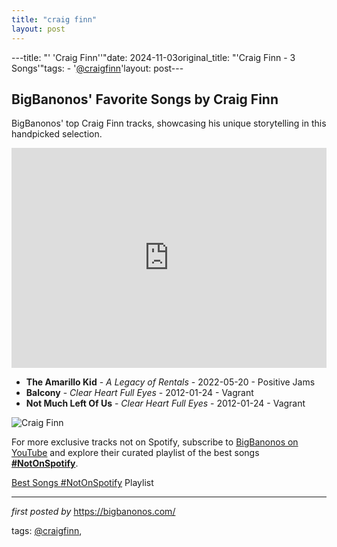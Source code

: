 ```yaml
---
title: "craig finn"
layout: post
---
```

---title: "' 'Craig Finn''"date: 2024-11-03original_title: "'Craig Finn - 3 Songs'"tags:  - '[@craigfinn](/tags/craigfinn/)'layout: post---<h2>BigBanonos' Favorite Songs by Craig Finn</h2> <!-- Search Description --><p>BigBanonos' top Craig Finn tracks, showcasing his unique storytelling in this handpicked selection.</p> <!-- Spotify Playlist Embed --><iframe src="https://open.spotify.com/embed/playlist/5fyfxJPTEpKGsSn2D8GTLR?utm_source=generator" width="100%" height="352" frameBorder="0" allowfullscreen="" allow="autoplay; clipboard-write; encrypted-media; fullscreen; picture-in-picture" loading="lazy"></iframe> <!-- Song Listings --><ul> <li><strong>The Amarillo Kid</strong> - <em>A Legacy of Rentals</em> - 2022-05-20 - Positive Jams</li> <li><strong>Balcony</strong> - <em>Clear Heart Full Eyes</em> - 2012-01-24 - Vagrant</li> <li><strong>Not Much Left Of Us</strong> - <em>Clear Heart Full Eyes</em> - 2012-01-24 - Vagrant</li></ul> <!-- Image --><img src="https://media.gq.com/photos/5582d6f209f0bee5644022aa/4:3/w_576,h_432,c_limit/entertainment-2012-02-craig-finn-craig-finn-628.jpg" alt="Craig Finn"><!--Subscribe and Playlist Links--><div>    <p>For more exclusive tracks not on Spotify, subscribe to <a href="https://www.youtube.com/[@BigBanonos](/tags/BigBanonos/)" target="_blank">BigBanonos on YouTube</a> and explore their curated playlist of the best songs <strong>[#NotOnSpotify](/tags/NotOnSpotify/)</strong>.</p>    <p><a href="https://www.youtube.com/playlist?list=PLtuNtuTatqI0kFahUCbtbfenC_ET5O_tr" target="_blank">Best Songs [#NotOnSpotify](/tags/NotOnSpotify/) Playlist<br /></a></p></div><hr /><p><em>first posted by</em> <a href="https://bigbanonos.com/" rel="noopener" target="_new">https://bigbanonos.com/</a></p><p>tags: [@craigfinn](/tags/craigfinn/),</p>